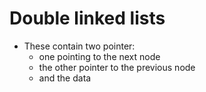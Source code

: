 # Double linked lists
- These contain two pointer:
  - one pointing to the next node
  - the other pointer to the previous node
  - and the data
